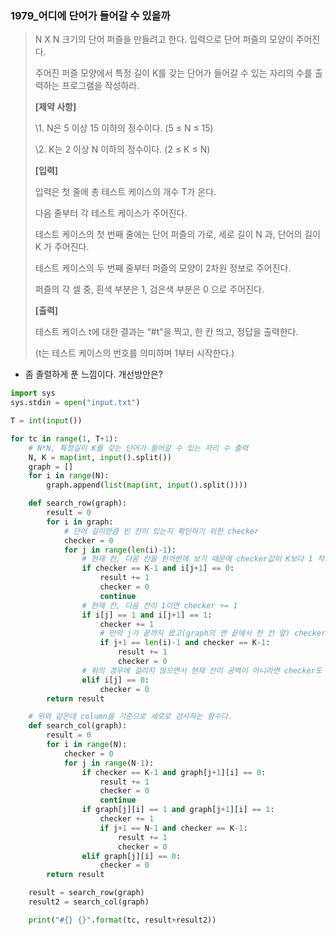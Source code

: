 ### 1979_어디에 단어가 들어갈 수 있을까

> N X N 크기의 단어 퍼즐을 만들려고 한다. 입력으로 단어 퍼즐의 모양이 주어진다.
>
> 주어진 퍼즐 모양에서 특정 길이 K를 갖는 단어가 들어갈 수 있는 자리의 수를 출력하는 프로그램을 작성하라.
>
> **[제약 사항]**
>
> \1. N은 5 이상 15 이하의 정수이다. (5 ≤ N ≤ 15)
>
> \2. K는 2 이상 N 이하의 정수이다. (2 ≤ K ≤ N)
>
> 
> **[입력]**
>
> 입력은 첫 줄에 총 테스트 케이스의 개수 T가 온다.
>
> 다음 줄부터 각 테스트 케이스가 주어진다.
>
> 테스트 케이스의 첫 번째 줄에는 단어 퍼즐의 가로, 세로 길이 N 과, 단어의 길이 K 가 주어진다.
>
> 테스트 케이스의 두 번째 줄부터 퍼즐의 모양이 2차원 정보로 주어진다.
>
> 퍼즐의 각 셀 중, 흰색 부분은 1, 검은색 부분은 0 으로 주어진다.
>
> 
> **[출력]**
>
> 테스트 케이스 t에 대한 결과는 “#t”을 찍고, 한 칸 띄고, 정답을 출력한다.
>
> (t는 테스트 케이스의 번호를 의미하며 1부터 시작한다.)



- 좀 졸렬하게 푼 느낌이다. 개선방안은?

```python
import sys
sys.stdin = open("input.txt")

T = int(input())

for tc in range(1, T+1):
    # N*N, 특정길이 K를 갖는 단어가 들어갈 수 있는 자리 수 출력
    N, K = map(int, input().split())
    graph = []
    for i in range(N):
        graph.append(list(map(int, input().split())))

    def search_row(graph):
        result = 0
        for i in graph:
            # 단어 길이만큼 빈 칸이 있는지 확인하기 위한 checker
            checker = 0
            for j in range(len(i)-1):
                # 현재 칸, 다음 칸을 한꺼번에 보기 때문에 checker값이 K보다 1 작을 때 원하는 값을 얻을 수 있다. 또 그 다음 칸도 공백이면 안되기 때문에 체크한다.
                if checker == K-1 and i[j+1] == 0:
                    result += 1
                    checker = 0
                    continue
                # 현재 칸, 다음 칸이 1이면 checker += 1
                if i[j] == 1 and i[j+1] == 1:
                    checker += 1
                    # 만약 j가 끝까지 왔고(graph의 맨 끝에서 한 칸 앞) checker가 원하는 값이 있다면 result += 1. 왜냐면 위에서 건 조건에는 다음칸이 공백이 아니여야 result += 1 이 되도록 했다. 그래서 혹시 graph의 끝이 checker의 원하는 값이 되어도 그냥 넘어가게 된다. 따라서 조건을 한 번 더 써줬다.
                    if j+1 == len(i)-1 and checker == K-1:
                        result += 1
                        checker = 0
                # 위의 경우에 걸리지 않으면서 현재 칸이 공백이 아니라면 checker도 0이 된다.
                elif i[j] == 0:
                    checker = 0
        return result

    # 위와 같은데 column을 기준으로 세로로 검사하는 함수다.
    def search_col(graph):
        result = 0
        for i in range(N):
            checker = 0
            for j in range(N-1):
                if checker == K-1 and graph[j+1][i] == 0:
                    result += 1
                    checker = 0
                    continue
                if graph[j][i] == 1 and graph[j+1][i] == 1:
                    checker += 1
                    if j+1 == N-1 and checker == K-1:
                        result += 1
                        checker = 0
                elif graph[j][i] == 0:
                    checker = 0
        return result

    result = search_row(graph)
    result2 = search_col(graph)

    print("#{} {}".format(tc, result+result2))

```



